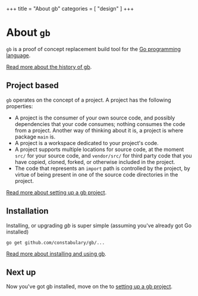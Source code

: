 +++
title = "About gb"
categories = [ "design" ]
+++
# About `gb`

`gb` is a proof of concept replacement build tool for the [Go programming language](https://golang.org).

[Read more about the history of gb](/docs/background).

## Project based

`gb` operates on the concept of a project. A project has the following properties:

- A project is the consumer of your own source code, and possibly dependencies that your code consumes; nothing consumes the code from a project. Another way of thinking about it is, a project is where package `main` is.
- A project is a workspace dedicated to your project's code.
- A project supports multiple locations for source code, at the moment `src/` for your source code, and `vendor/src/` for third party code that you have copied, cloned, forked, or otherwise included in the project.
- The code that represents an `import` path is controlled by the project, by virtue of being present in one of the source code directories in the project.

[Read more about setting up a gb project](/docs/project).

## Installation

Installing, or upgrading *gb* is super simple (assuming you've already got Go installed)

    go get github.com/constabulary/gb/...

[Read more about installing and using gb](/docs/install).

## Next up

Now you've got gb installed, move on the to [setting up a gb project](/docs/project).
